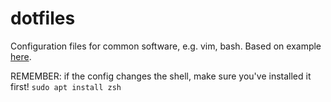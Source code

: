 # dotfiles
Configuration files for common software, e.g. vim, bash. Based on example [here](https://developer.atlassian.com/blog/2016/02/best-way-to-store-dotfiles-git-bare-repo/).

REMEMBER: if the config changes the shell, make sure you've installed it first! `sudo apt install zsh`
